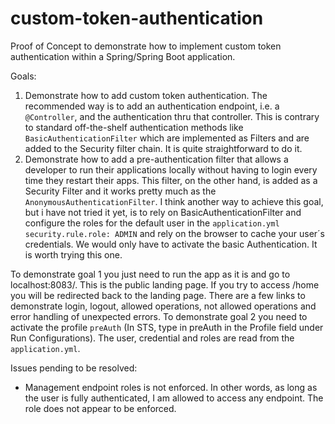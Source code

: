 # custom-token-authentication
Proof of Concept to demonstrate how to implement custom token authentication within a Spring/Spring Boot application.

Goals:

1. Demonstrate how to add custom token authentication. The recommended way is to add an authentication endpoint, i.e. a `@Controller`, and the authentication thru that controller. This is contrary to standard off-the-shelf authentication methods like `BasicAuthenticationFilter` which are implemented as Filters and are added to the Security filter chain. It is quite straightforward to do it.
2. Demonstrate how to add a pre-authentication filter that allows a developer to run their applications locally without having to login every time they restart their apps. This filter, on the other hand, is added as a Security Filter and it works pretty much as the `AnonymousAuthenticationFilter`. 
I think another way to achieve this goal, but i have not tried it yet, is to rely on BasicAuthenticationFilter and configure the roles for the default user in the `application.yml` `security.rule.role: ADMIN` and rely on the browser to cache your user´s credentials. We would only have to activate the basic Authentication. It is worth trying this one.

To demonstrate goal 1 you just need to run the app as it is and go to localhost:8083/. This is the public landing page. If you try to access /home you will be redirected back to the landing page. There are a few links to demonstrate login, logout, allowed operations, not allowed operations and error handling of unexpected errors.
To demonstrate goal 2 you need to activate the profile `preAuth` (In STS, type in preAuth in the Profile field under Run Configurations). The user, credential and roles are read from the `application.yml`.

Issues pending to be resolved:
- Management endpoint roles is not enforced. In other words, as long as the user is fully authenticated, I am allowed to access any endpoint. The role does not appear to be enforced.
